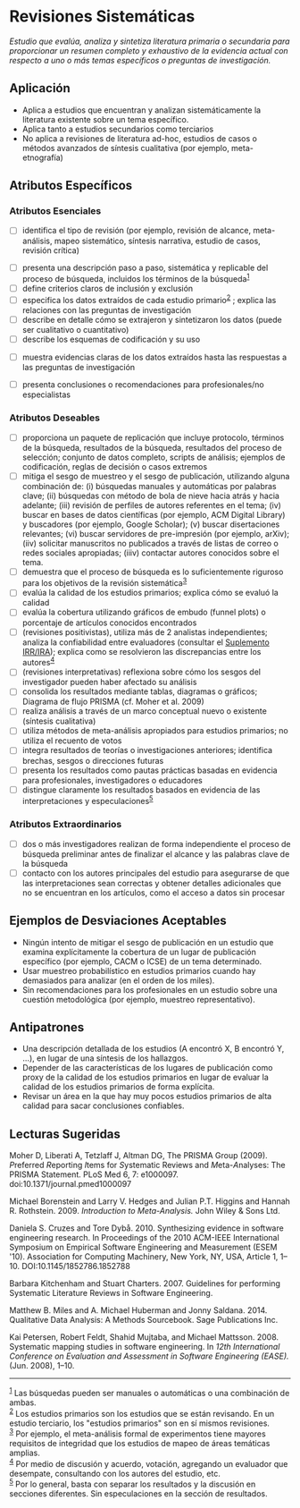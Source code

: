 # Revisiones Sistemáticas
<standard name="Systematic Reviews">
<em>Estudio que evalúa, analiza y sintetiza literatura primaria o secundaria para proporcionar un resumen completo y exhaustivo de la evidencia actual con respecto a uno o más temas específicos o preguntas de investigación.</em>

## Aplicación

-   Aplica a estudios que encuentran y analizan sistemáticamente la literatura existente
    sobre un tema específico.
-   Aplica tanto a estudios secundarios como terciarios
-   No aplica a revisiones de literatura ad-hoc, estudios de casos
    o métodos avanzados de síntesis cualitativa (por ejemplo, meta-etnografía)

## Atributos Específicos

### Atributos Esenciales 
<checklist name="Essential">

<intro>

- [ ]	identifica el tipo de revisión (por ejemplo, revisión de alcance, meta-análisis, mapeo sistemático, síntesis narrativa, estudio de casos, revisión crítica)  

<method>

- [ ]	presenta una descripción paso a paso, sistemática y replicable del proceso de búsqueda, incluidos los términos de la búsqueda<sup>[1](#myfootnote1)</sup>
- [ ]	define criterios claros de inclusión y exclusión
- [ ]	especifica los datos extraídos de cada estudio primario<sup>[2](#myfootnote2)</sup>  ; explica las relaciones con las preguntas de investigación
- [ ]	describe en detalle cómo se extrajeron y sintetizaron los datos (puede ser cualitativo o cuantitativo)
- [ ]	describe los esquemas de codificación y su uso

<results>

- [ ]	muestra evidencias claras de los datos extraídos hasta las respuestas a las preguntas de investigación

<discussion>

- [ ]	presenta conclusiones o recomendaciones para profesionales/no especialistas

<other>		

</checklist>

### Atributos Deseables
<checklist name="Desirable">

- [ ]	proporciona un paquete de replicación que incluye protocolo, términos de la búsqueda, resultados de la búsqueda, resultados del proceso de selección; conjunto de datos completo, scripts de análisis; ejemplos de codificación, reglas de decisión o casos extremos
- [ ]	mitiga el sesgo de muestreo y el sesgo de publicación, utilizando alguna combinación de:
(i) búsquedas manuales y automáticas por palabras clave;
(ii) búsquedas con método de bola de nieve hacia atrás y hacia adelante;
(iii) revisión de perfiles de autores referentes en el tema;
(iv) buscar en bases de datos científicas (por ejemplo, ACM Digital Library) y buscadores (por ejemplo, Google Scholar);
(v) buscar disertaciones relevantes;
(vi) buscar servidores de pre-impresión (por ejemplo, arXiv);
(iiv) solicitar manuscritos no publicados a través de listas de correo o redes sociales apropiadas;
(iiiv) contactar autores conocidos sobre el tema.
- [ ]	demuestra que el proceso de búsqueda es lo suficientemente riguroso para los objetivos de la revisión sistemática<sup>[3](#myfootnote3)</sup>  
- [ ]	evalúa la calidad de los estudios primarios; explica cómo se evaluó la calidad
- [ ]	evalúa la cobertura utilizando gráficos de embudo (funnel plots) o porcentaje de artículos conocidos encontrados
- [ ]	(revisiones positivistas), utiliza más de 2 analistas independientes; analiza la confiabilidad entre evaluadores (consultar el [Suplemento IRR/IRA](https://github.com/juancarruthers/EmpiricalStandards/blob/master/Supplements/InterRaterReliabilityAndAgreement.md)); explica como se resolvieron las discrepancias entre los autores<sup>[4](#myfootnote4)</sup>
- [ ]	(revisiones interpretativas) reflexiona sobre cómo los sesgos del investigador pueden haber afectado su análisis
- [ ]	consolida los resultados mediante tablas, diagramas o gráficos; Diagrama de flujo PRISMA (cf. Moher et al. 2009)
- [ ]	realiza análisis a través de un marco conceptual nuevo o existente (síntesis cualitativa)
- [ ]	utiliza métodos de meta-análisis apropiados para estudios primarios; no utiliza el recuento de votos
- [ ]	integra resultados de teorías o investigaciones anteriores; identifica brechas, sesgos o direcciones futuras
- [ ]	presenta los resultados como pautas prácticas basadas en evidencia para profesionales, investigadores o educadores
- [ ]	distingue claramente los resultados basados en evidencia de las interpretaciones y especulaciones<sup>[5](#myfootnote5)</sup>
</checklist>
     
### Atributos Extraordinarios
<checklist name="Extraordinary">

- [ ]	dos o más investigadores realizan de forma independiente el proceso de búsqueda preliminar antes de finalizar el alcance y las palabras clave de la búsqueda
- [ ]	contacto con los autores principales del estudio para asegurarse de que las interpretaciones sean correctas y obtener detalles adicionales que no se encuentran en los artículos, como el acceso a datos sin procesar
</checklist>

## Ejemplos de Desviaciones Aceptables

-   Ningún intento de mitigar el sesgo de publicación en un estudio que examina explícitamente
    la cobertura de un lugar de publicación específico (por ejemplo, CACM o ICSE) de un tema
    determinado.
-   Usar muestreo probabilístico en estudios primarios cuando hay demasiados
    para analizar (en el orden de los miles).
-   Sin recomendaciones para los profesionales en un estudio sobre una cuestión metodológica
    (por ejemplo, muestreo representativo).

## Antipatrones

-   Una descripción detallada de los estudios (A encontró X, B encontró Y, ...),
    en lugar de una síntesis de los hallazgos.
-   Depender de las características de los lugares de publicación como proxy de
    la calidad de los estudios primarios en lugar de evaluar la calidad de los estudios
    primarios de forma explícita.
-   Revisar un área en la que hay muy pocos estudios primarios de alta calidad
    para sacar conclusiones confiables.

## Lecturas Sugeridas

Moher D, Liberati A, Tetzlaff J, Altman DG, The PRISMA Group (2009).
*P*referred *R*eporting *I*tems for *S*ystematic Reviews and
*M*eta-*A*nalyses: The PRISMA Statement. PLoS Med 6, 7: e1000097.
doi:10.1371/journal.pmed1000097

Michael Borenstein and Larry V. Hedges and Julian P.T. Higgins and
Hannah R. Rothstein. 2009. *Introduction to Meta-Analysis.* John Wiley &
Sons Ltd.

Daniela S. Cruzes and Tore Dybå. 2010. Synthesizing evidence in software
engineering research. In Proceedings of the 2010 ACM-IEEE International
Symposium on Empirical Software Engineering and Measurement (ESEM '10).
Association for Computing Machinery, New York, NY, USA, Article 1,
1–10. DOI:10.1145/1852786.1852788

Barbara Kitchenham and Stuart Charters. 2007. Guidelines for performing
Systematic Literature Reviews in Software Engineering.

Matthew B. Miles and A. Michael Huberman and Jonny Saldana. 2014.
Qualitative Data Analysis: A Methods Sourcebook. Sage Publications Inc.

Kai Petersen, Robert Feldt, Shahid Mujtaba, and Michael Mattsson. 2008.
Systematic mapping studies in software engineering. In *12th
International Conference on Evaluation and Assessment in Software
Engineering (EASE).* (Jun. 2008), 1–10.

---
<footnote><sup>[1](#myfootnote1)</sup> Las búsquedas pueden ser manuales o automáticas o una combinación de ambas.</footnote><br>
<footnote><sup>[2](#myfootnote2)</sup> Los estudios primarios son los estudios que se están revisando. En un estudio terciario, los "estudios primarios" son en sí mismos revisiones.</footnote><br>
<footnote><sup>[3](#myfootnote3)</sup> Por ejemplo, el meta-análisis formal de experimentos tiene mayores requisitos de integridad que los estudios de mapeo de áreas temáticas amplias.</footnote><br>
<footnote><sup>[4](#myfootnote4)</sup> Por medio de discusión y acuerdo, votación, agregando un evaluador que desempate, consultando con los autores del estudio, etc.</footnote><br>
<footnote><sup>[5](#myfootnote5)</sup> Por lo general, basta con separar los resultados y la discusión en secciones diferentes. Sin especulaciones en la sección de resultados.</footnote><br>
</standard>
